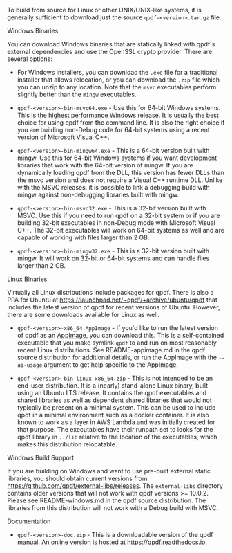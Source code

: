 To build from source for Linux or other UNIX/UNIX-like systems, it is generally sufficient to download just the
source `qpdf-<version>.tar.gz` file.

Windows Binaries

You can download Windows binaries that are statically linked with qpdf's external dependencies and use the OpenSSL
crypto provider. There are several options:

* For Windows installers, you can download the `.exe` file for a traditional installer that allows relocation, or you
  can download the `.zip` file which you can unzip to any location. Note that the `msvc` executables perform slightly
  better than the `mingw` executables.

* `qpdf-<version>-bin-msvc64.exe` - Use this for 64-bit Windows systems. This is the highest performance Windows
  release. It is usually the best choice for using qpdf from the command line. It is also the right choice if you are
  building non-Debug code for 64-bit systems using a recent version of Microsoft Visual C++.

* `qpdf-<version>-bin-mingw64.exe` - This is a 64-bit version built with mingw. Use this for 64-bit Windows systems if
  you want development libraries that work with the 64-bit version of mingw. If you are dynamically loading qpdf from
  the DLL, this version has fewer DLLs than the msvc version and does not require a Visual C++ runtime DLL. Unlike with
  the MSVC releases, it is possible to link a debugging build with mingw against non-debugging libraries built with
  mingw.

* `qpdf-<version>-bin-msvc32.exe` - This is a 32-bit version built with MSVC. Use this if you need to run qpdf on a
  32-bit system or if you are building 32-bit executables in non-Debug mode with Microsoft Visual C++. The 32-bit
  executables will work on 64-bit systems as well and are capable of working with files larger than 2 GB.

* `qpdf-<version>-bin-mingw32.exe` - This is a 32-bit version built with mingw. It will work on 32-bit or 64-bit systems
  and can handle files larger than 2 GB.

Linux Binaries

Virtually all Linux distributions include packages for qpdf. There is also a PPA for Ubuntu
at https://launchpad.net/~qpdf/+archive/ubuntu/qpdf that includes the latest version of qpdf for recent versions of
Ubuntu. However, there are some downloads available for Linux as well.

* `qpdf-<version>-x86_64.AppImage` - If you'd like to run the latest version of qpdf as
  an [AppImage](https://appimage.org/), you can download this. This is a self-contained executable that you make
  symlink `qpdf` to and run on most reasonably recent Linux distributions. See README-appimage.md in the qpdf source
  distribution for additional details, or run the AppImage with the `--ai-usage` argument to get help specific to the
  AppImage.

* `qpdf-<version>-bin-linux-x86_64.zip` - This is not intended to be an end-user distribution. It is a (nearly)
  stand-alone Linux binary, built using an Ubuntu LTS release. It contains the qpdf executables and shared libraries as
  well as dependent shared libraries that would not typically be present on a minimal system. This can be used to
  include qpdf in a minimal environment such as a docker container. It is also known to work as a layer in AWS Lambda
  and was initially created for that purpose. The executables have their runpath set to looks for the qpdf library
  in `../lib` relative to the location of the executables, which makes this distribution relocatable.

Windows Build Support

If you are building on Windows and want to use pre-built external static libraries, you should obtain current versions
from https://github.com/qpdf/external-libs/releases. The `external-libs` directory contains older versions that will not
work with qpdf versions >= 10.0.2. Please see README-windows.md in the qpdf source distribution. The libraries from this
distribution will not work with a Debug build with MSVC.

Documentation

* `qpdf-<version>-doc.zip` - This is a downloadable version of the qpdf manual. An online version is hosted
  at https://qpdf.readthedocs.io.
